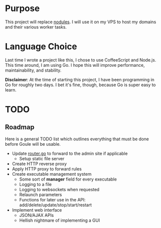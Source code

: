 # Purpose

This project will replace [nodules](https://github.com/unixpickle/nodules). I will use it on my VPS to host my domains and their various worker tasks.

# Language Choice

Last time I wrote a project like this, I chose to use CoffeeScript and Node.js. This time around, I am using Go. I hope this will improve performance, maintainability, and stability.

**Disclaimer**: At the time of starting this project, I have been programming in Go for roughly two days. I bet it's fine, though, because Go is super easy to learn.

# TODO

## Roadmap

Here is a general TODO list which outlines everything that must be done before Goule will be usable.

 * Update [router.go](src/router.go) to forward to the admin site if applicable
   * Setup static file server
 * Create HTTP reverse proxy
 * Apply HTTP proxy to forward rules
 * Create executable management system
   * Some sort of **manager** field for every executable
   * Logging to a file
   * Logging to websockets when requested
   * Relaunch parameters
   * Functions for later use in the API: add/delete/update/stop/start/restart
 * Implement web interface
   * JSON/AJAX APIs
   * Hellish nightmare of implementing a GUI

